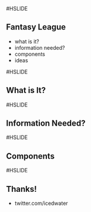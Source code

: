 #HSLIDE

## Fantasy League 

- what is it?
- information needed?
- components
- ideas

#HSLIDE

## What is It?

#HSLIDE

## Information Needed?

#HSLIDE

## Components

#HSLIDE

## Thanks!

- twitter.com/icedwater
